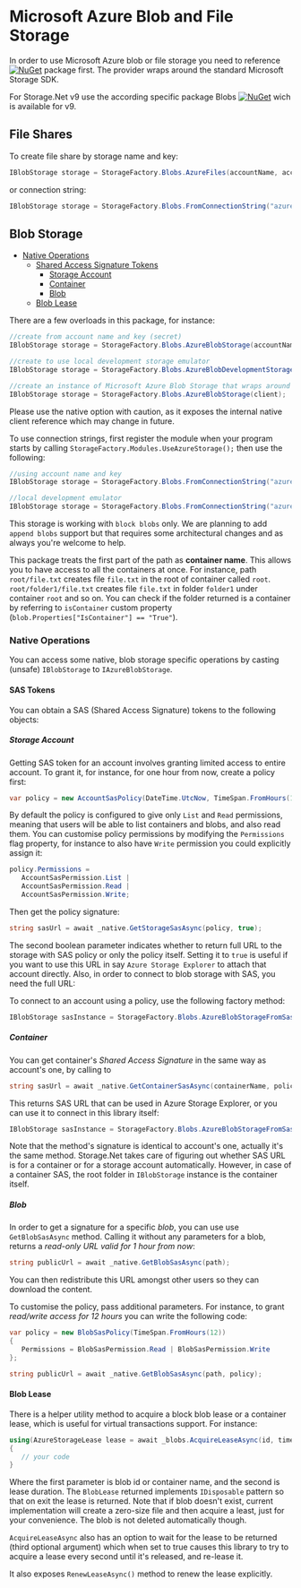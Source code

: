 # Microsoft Azure Blob and File Storage

In order to use Microsoft Azure blob or file storage you need to reference [![NuGet](https://img.shields.io/nuget/v/Storage.Net.Microsoft.Azure.Storage.svg)](https://www.nuget.org/packages/Storage.Net.Microsoft.Azure.Storage/) package first. The provider wraps around the standard Microsoft Storage SDK.

For Storage.Net v9 use the according specific package Blobs [![NuGet](https://img.shields.io/nuget/v/Storage.Net.Microsoft.Azure.Storage.Blobs.svg)](https://www.nuget.org/packages/Storage.Net.Microsoft.Azure.Storage.Blobs/) wich is available for v9.

## File Shares

To create file share by storage name and key:

```csharp
IBlobStorage storage = StorageFactory.Blobs.AzureFiles(accountName, accountKey);
```

or connection string:

```csharp
IBlobStorage storage = StorageFactory.Blobs.FromConnectionString("azure.file://account=account_name;key=secret_value");
```

## Blob Storage

- [Native Operations](#native-operations)
  - [Shared Access Signature Tokens](#sas-tokens)
    - [Storage Account](#storage-account)
    - [Container](#container)
    - [Blob](#blob)
  - [Blob Lease](#blob-lease)

There are a few overloads in this package, for instance:

```csharp
//create from account name and key (secret)
IBlobStorage storage = StorageFactory.Blobs.AzureBlobStorage(accountName, accountKey);

//create to use local development storage emulator
IBlobStorage storage = StorageFactory.Blobs.AzureBlobDevelopmentStorage();

//create an instance of Microsoft Azure Blob Storage that wraps around native CloudBlobClient
IBlobStorage storage = StorageFactory.Blobs.AzureBlobStorage(client);
```

Please use the native option with caution, as it exposes the internal native client reference which may change in future.

To use connection strings, first register the module when your program starts by calling `StorageFactory.Modules.UseAzureStorage();` then use the following:

```csharp
//using account name and key
IBlobStorage storage = StorageFactory.Blobs.FromConnectionString("azure.blob://account=account_name;key=secret_value");

//local development emulator
IBlobStorage storage = StorageFactory.Blobs.FromConnectionString("azure.blob://development=true");
```

This storage is working with `block blobs` only. We are planning to add `append blobs` support but that requires some architectural changes and as always you're welcome to help.

This package treats the first part of the path as **container name**. This allows you to have access to all the containers at once. For instance, path `root/file.txt` creates file `file.txt` in the root of container called `root`. `root/folder1/file.txt` creates file `file.txt` in folder `folder1` under container `root` and so on. You can check if the folder returned is a container by referring to `isContainer` custom property (`blob.Properties["IsContainer"] == "True"`).


### Native Operations

You can access some native, blob storage specific operations by casting (unsafe) `IBlobStorage` to `IAzureBlobStorage`.

#### SAS Tokens

You can obtain a SAS (Shared Access Signature) tokens to the following objects:

##### Storage Account

Getting SAS token for an account involves granting limited access to entire account. To grant it, for instance, for one hour from now, create a policy first:

```csharp
var policy = new AccountSasPolicy(DateTime.UtcNow, TimeSpan.FromHours(1));
```

By default the policy is configured to give only `List` and `Read` permissions, meaning that users will be able to list containers and blobs, and also read them. You can customise policy permissions by modifying the `Permissions` flag property, for instance to also have `Write` permission you could explicitly assign it:

```csharp
policy.Permissions =
   AccountSasPermission.List |
   AccountSasPermission.Read |
   AccountSasPermission.Write;
```

Then get the policy signature:

```csharp
string sasUrl = await _native.GetStorageSasAsync(policy, true);
```

The second boolean parameter indicates whether to return full URL to the storage with SAS policy or only the policy itself. Setting it to `true` is useful if you want to use this URL in say `Azure Storage Explorer` to attach that account directly. Also, in order to connect to blob storage with SAS, you need the full URL:

To connect to an account using a policy, use the following factory method:

```csharp
IBlobStorage sasInstance = StorageFactory.Blobs.AzureBlobStorageFromSas(sasUrl);
```

##### Container

You can get container's *Shared Access Signature* in the same way as account's one, by calling to

```csharp
string sasUrl = await _native.GetContainerSasAsync(containerName, policy, true);
```

This returns SAS URL that can be used in Azure Storage Explorer, or you can use it to connect in this library itself:

```csharp
IBlobStorage sasInstance = StorageFactory.Blobs.AzureBlobStorageFromSas(sasUrl);
```

Note that the method's signature is identical to account's one, actually it's the same method. Storage.Net takes care of figuring out whether SAS URL is for a container or for a storage account automatically. However, in case of a container SAS, the root folder in `IBlobStorage` instance is the container itself.

##### Blob

In order to get a signature for a specific *blob*, you can use use `GetBlobSasAsync` method. Calling it without any parameters for a blob, returns a *read-only URL valid for 1 hour from now*:

```csharp
string publicUrl = await _native.GetBlobSasAsync(path);
```

You can then redistribute this URL amongst other users so they can download the content.

To customise the policy, pass additional parameters. For instance, to grant *read/write access for 12 hours* you can write the following code:

```csharp
var policy = new BlobSasPolicy(TimeSpan.FromHours(12))
{
   Permissions = BlobSasPermission.Read | BlobSasPermission.Write
};

string publicUrl = await _native.GetBlobSasAsync(path, policy);
```


#### Blob Lease

There is a helper utility method to acquire a block blob lease or a container lease, which is useful for virtual transactions support. For instance:


```csharp
using(AzureStorageLease lease = await _blobs.AcquireLeaseAsync(id, timeSpan))
{
   // your code
}
```

Where the first parameter is blob id or container name, and the second is lease duration. The `BlobLease` returned implements `IDisposable` pattern so that on exit the lease is returned. Note that if blob doesn't exist, current implementation will create a zero-size file and then acquire a least, just for your convenience. The blob is not deleted automatically though.

`AcquireLeaseAsync` also has an option to wait for the lease to be returned (third optional argument) which when set to true causes this library to try to acquire a lease every second until it's released, and re-lease it.

It also exposes `RenewLeaseAsync()` method to renew the lease explicitly.
